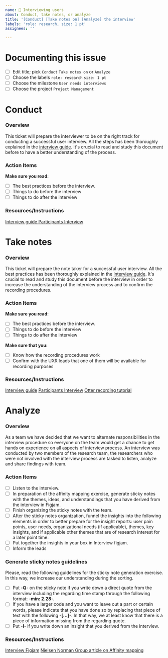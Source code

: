 ```yaml
---
name: 🧪 Interviewing users
about: Conduct, take notes, or analyze
title: '[Conduct] [Take notes on] [Analyze] the interview'
labels: 'role: research, size: 1 pt'
assignees: ''

---
```

# Documenting this issue
- [ ] Edit title; pick `Conduct` `Take notes on` or `Analyze`
- [ ] Choose the labels `role: research` `size: 1 pt`
- [ ] Choose the milestone `User needs interviews`
- [ ] Choose the project `Project Management`

# Conduct

### Overview
This ticket will prepare the interviewer to be on the right track for conducting a successful user interview. All the steps has been thoroughly explained in the [interview guide](https://docs.google.com/document/d/1VYCMj7JtDFvBtrs7hQKGdC0Jelkq07HYtwtlNWb-QSw/edit). It's crucial to read and study this document before to have a better understanding of the process.

### Action Items
**Make sure you read:**
- [ ] The best practices before the interview.
- [ ] Things to do before the interview
- [ ] Things to do after the interview

### Resources/Instructions
[Interview guide
](https://docs.google.com/document/d/1VYCMj7JtDFvBtrs7hQKGdC0Jelkq07HYtwtlNWb-QSw/edit)
[Participants Interview
](https://docs.google.com/spreadsheets/d/1KEf3kw9SRUqYAVtcDTTiWmg5TcMyeWb5MLU4oHETwVk/edit)

# Take notes

### Overview
This ticket will prepare the note taker for a successful user interview. All the best practices has been thoroughly explained in the [interview guide](https://docs.google.com/document/d/1VYCMj7JtDFvBtrs7hQKGdC0Jelkq07HYtwtlNWb-QSw/edit). It's crucial to read and study this document before the interview in order to increase the understanding of the interview process and to confirm the recording procedures.

### Action Items
**Make sure you read:**
- [ ] The best practices before the interview.
- [ ] Things to do before the interview
- [ ] Things to do after the interview

**Make sure that you:** 
- [ ] Know how the recording procedures work
- [ ] Confirm with the UXR leads that one of them will be available for recording purposes

### Resources/Instructions
[Interview guide](https://docs.google.com/document/d/1VYCMj7JtDFvBtrs7hQKGdC0Jelkq07HYtwtlNWb-QSw/edit)
[Participants Interview](https://docs.google.com/spreadsheets/d/1KEf3kw9SRUqYAVtcDTTiWmg5TcMyeWb5MLU4oHETwVk/edit)
[Otter recording tutorial](https://docs.google.com/document/d/1TLG1mmzImDCRcyLpktrTSHUb5nJB7xP4AsMNeE0PCG4/edit)

# Analyze

### Overview
As a team we have decided that we want to alternate responsibilities in the interview procedure so everyone on the team would get a chance to get hands on experience on all aspects of interview process.
An interview was conducted by two members of the research team, the researchers who were not involved with the interview process are tasked to listen, analyze and share findings with team.

### Action Items

- [ ] Listen to the interview.
- [ ] In preparation of the affinity mapping exercise, generate sticky notes with the themes, ideas, and understandings that you have derived from the interview in Figjam.
- [ ] Finish organizing the sticky notes with the team.
- [ ] After the sticky notes organization, funnel the insights into the following elements in order to better prepare for the insight reports: user pain points, user needs, organizational needs (if applicable), themes, key insights, and if applicable other themes that are of research interest for a later point time.
- [ ] Put together the insights in your box in Interview figjam.
- [ ] Inform the leads

### Generate sticky notes guidelines
Please, read the following guidelines for the sticky note generation exercise. In this way, we increase our understanding during the sorting.
- [ ] Put -**Q**- on the sticky note if you write down a direct quote from the interview including the regarding time stamp through the following format: -**min: 2.28**-.
- [ ] If you have a larger code and you want to leave out a part or certain words, please indicate that you have done so by replacing that piece of text with the following -**[...]**-. In that way, we at least know that there is a piece of information missing from the regarding quote.
- [ ] Put -**I**- if you write down an insight that you derived from the interview.

### Resources/Instructions
[Interview Figjam](https://www.figma.com/file/rbW89yoCha3ojI7kxaqvil/UXR-Interview-figjam?node-id=0%3A1)
[Nielsen Norman Group article on Affinity mapping](https://www.nngroup.com/articles/affinity-diagram/)
